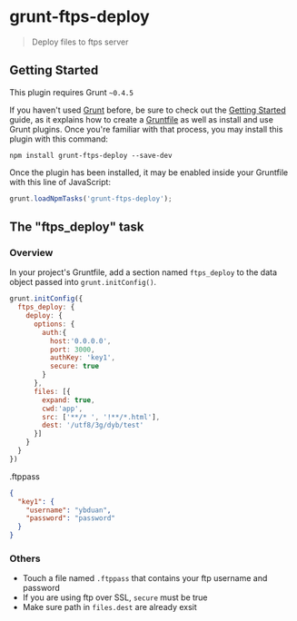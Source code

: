 # grunt-ftps-deploy

> Deploy files to ftps server

## Getting Started
This plugin requires Grunt `~0.4.5`

If you haven't used [Grunt](http://gruntjs.com/) before, be sure to check out the [Getting Started](http://gruntjs.com/getting-started) guide, as it explains how to create a [Gruntfile](http://gruntjs.com/sample-gruntfile) as well as install and use Grunt plugins. Once you're familiar with that process, you may install this plugin with this command:

```shell
npm install grunt-ftps-deploy --save-dev
```

Once the plugin has been installed, it may be enabled inside your Gruntfile with this line of JavaScript:

```js
grunt.loadNpmTasks('grunt-ftps-deploy');
```

## The "ftps_deploy" task

### Overview
In your project's Gruntfile, add a section named `ftps_deploy` to the data object passed into `grunt.initConfig()`.

```js
grunt.initConfig({
  ftps_deploy: {
    deploy: {
      options: {
        auth:{
          host:'0.0.0.0',
          port: 3000,
          authKey: 'key1',
          secure: true
        }
      },
      files: [{
        expand: true,
        cwd:'app',
        src: ['**/* ', '!**/*.html'],
        dest: '/utf8/3g/dyb/test'
      }]
    }
  }
})

```

.ftppass
```json
{
  "key1": {
    "username": "ybduan",
    "password": "password"
  }
}
```

### Others

* Touch a file named `.ftppass` that contains your ftp username and password
* If you are using ftp over SSL,  `secure` must be true
* Make sure path in `files.dest` are already exsit


